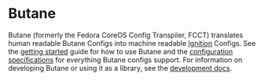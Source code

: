 # Butane

Butane (formerly the Fedora CoreOS Config Transpiler, FCCT) translates human readable Butane Configs
into machine readable [Ignition](https://github.com/coreos/ignition) Configs. See the [getting
started](docs/getting-started.md) guide for how to use Butane and the [configuration
specifications](docs/specs.md) for everything Butane configs support. For information on developing Butane
or using it as a library, see the [development docs](docs/development.md).
